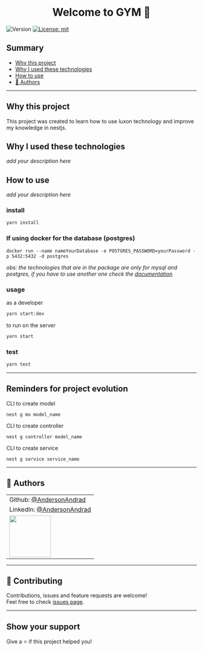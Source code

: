 <h1 align="center">Welcome to GYM 👋</h1>
<p>
  <img alt="Version" src="https://img.shields.io/badge/version-0.0.1-blue.svg?cacheSeconds=2592000" />
  <a href="#" target="_blank">
    <img alt="License: mit" src="https://img.shields.io/badge/License-mit-yellow.svg" />
  </a>
</p>




## Summary

- [Why this project](#why-this-project)
- [Why I used these technologies](#why-i-used-these-technologies)
- [How to use](#how-to-use)
- [👤 Authors](#👤-Authors)

---------------------------------------

## Why this project

This project was created to learn how to use luxon technology and improve my knowledge in nestjs.

## Why I used these technologies

*add your description here*

## How to use

*add your description here*

### install

```sh
yarn install
```

### If using docker for the database (postgres)

```
docker run --name nameYourDatabase -e POSTGRES_PASSWORD=yourPassword -p 5432:5432 -d postgres
```

*obs: the technologies that are in the package are only for mysql and postgres, if you have to use another one check the [documentation](https://docs.nestjs.com/techniques/database)*

### usage

as a developer

```sh
yarn start:dev
```

to run on the server

```sh
yarn start
```

### test

```sh
yarn test
```

-----------------------

## Reminders for project evolution

CLI to create model

```
nest g mo model_name
```

CLI to create controller

```
nest g controller model_name
```

CLI to create service

```
nest g service service_name
```



----------------------------



## 👤 Authors

|                                                              |
| :----------------------------------------------------------- |
| Github: [@AndersonAndrad](https://github.com/AndersonAndrad) |
| LinkedIn: [@AndersonAndrad](https://linkedin.com/in/AndersonAndrad) |
| <img src="https://avatars0.githubusercontent.com/u/31743641?s=400&u=b6d9e1c428279846440325b0fae90f4b9c4d1d98&v=4" width="110"> |

--------------

## 🤝 Contributing

Contributions, issues and feature requests are welcome!<br />Feel free to check [issues page](https://github.com/AndersonAndrad/nest-socketio/issues). 

------------------------------

## Show your support

Give a ⭐️ if this project helped you!